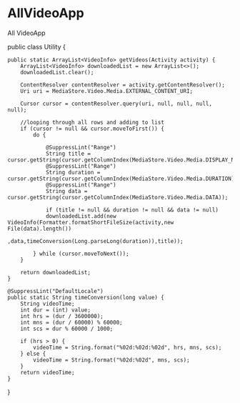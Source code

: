 # AllVideoApp
All VideoApp

public class Utility {

    public static ArrayList<VideoInfo> getVideos(Activity activity) {
        ArrayList<VideoInfo> downloadedList = new ArrayList<>();
        downloadedList.clear();

        ContentResolver contentResolver = activity.getContentResolver();
        Uri uri = MediaStore.Video.Media.EXTERNAL_CONTENT_URI;

        Cursor cursor = contentResolver.query(uri, null, null, null, null);

        //looping through all rows and adding to list
        if (cursor != null && cursor.moveToFirst()) {
            do {

                @SuppressLint("Range")
                String title = cursor.getString(cursor.getColumnIndex(MediaStore.Video.Media.DISPLAY_NAME));
                @SuppressLint("Range")
                String duration = cursor.getString(cursor.getColumnIndex(MediaStore.Video.Media.DURATION));
                @SuppressLint("Range")
                String data = cursor.getString(cursor.getColumnIndex(MediaStore.Video.Media.DATA));

                if (title != null && duration != null && data != null)
                downloadedList.add(new VideoInfo(Formatter.formatShortFileSize(activity,new File(data).length())
                        ,data,timeConversion(Long.parseLong(duration)),title));

            } while (cursor.moveToNext());
        }

        return downloadedList;
    }

    @SuppressLint("DefaultLocale")
    public static String timeConversion(long value) {
        String videoTime;
        int dur = (int) value;
        int hrs = (dur / 3600000);
        int mns = (dur / 60000) % 60000;
        int scs = dur % 60000 / 1000;

        if (hrs > 0) {
            videoTime = String.format("%02d:%02d:%02d", hrs, mns, scs);
        } else {
            videoTime = String.format("%02d:%02d", mns, scs);
        }
        return videoTime;
    }
}
